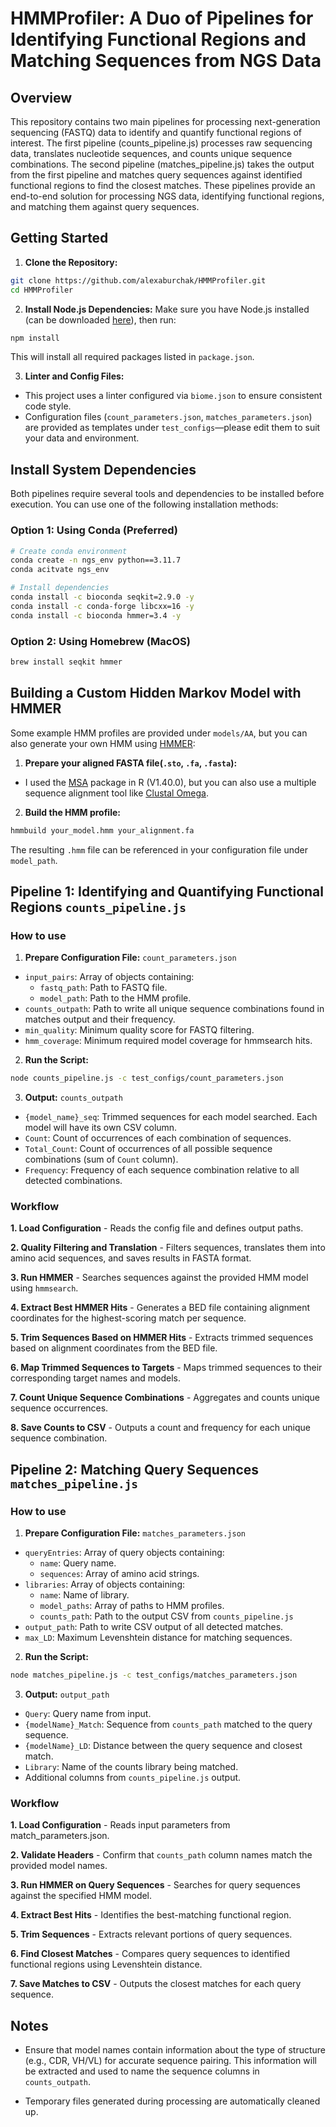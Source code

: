# HMMProfiler: A Duo of Pipelines for Identifying Functional Regions and Matching Sequences from NGS Data

## Overview
This repository contains two main pipelines for processing next-generation sequencing (FASTQ) data to identify and quantify functional regions of interest. The first pipeline (counts_pipeline.js) processes raw sequencing data, translates nucleotide sequences, and counts unique sequence combinations. The second pipeline (matches_pipeline.js) takes the output from the first pipeline and matches query sequences against identified functional regions to find the closest matches. These pipelines provide an end-to-end solution for processing NGS data, identifying functional regions, and matching them against query sequences.

## Getting Started
1. **Clone the Repository:**
```bash
git clone https://github.com/alexaburchak/HMMProfiler.git
cd HMMProfiler
```

2. **Install Node.js Dependencies:**
Make sure you have Node.js installed (can be downloaded [here](https://nodejs.org/en/download)), then run:
```bash
npm install
```
This will install all required packages listed in `package.json`.

3. **Linter and Config Files:**
- This project uses a linter configured via `biome.json` to ensure consistent code style.
- Configuration files (`count_parameters.json`, `matches_parameters.json`) are provided as templates under `test_configs`—please edit them to suit your data and environment.

## Install System Dependencies
Both pipelines require several tools and dependencies to be installed before execution. You can use one of the following installation methods: 

### Option 1: Using Conda (Preferred)
```bash
# Create conda environment
conda create -n ngs_env python==3.11.7
conda acitvate ngs_env

# Install dependencies 
conda install -c bioconda seqkit=2.9.0 -y
conda install -c conda-forge libcxx=16 -y
conda install -c bioconda hmmer=3.4 -y
```

### Option 2: Using Homebrew (MacOS)
```bash
brew install seqkit hmmer
```

## Building a Custom Hidden Markov Model with HMMER
Some example HMM profiles are provided under `models/AA`, but you can also generate your own HMM using [HMMER](http://eddylab.org/software/hmmer/Userguide.pdf):

1. **Prepare your aligned FASTA file(`.sto`, `.fa`, `.fasta`):**
- I used the [MSA](https://www.bioconductor.org/packages/release/bioc/html/msa.html) package in R (V1.40.0), but you can also use a multiple sequence alignment tool like [Clustal Omega](http://www.clustal.org/omega/). 

2. **Build the HMM profile:**
```bash
hmmbuild your_model.hmm your_alignment.fa
```
The resulting `.hmm` file can be referenced in your configuration file under `model_path`.


## Pipeline 1: Identifying and Quantifying Functional Regions `counts_pipeline.js`

### How to use 

1. **Prepare Configuration File:** `count_parameters.json`
  - `input_pairs`: Array of objects containing: 
    - `fastq_path`: Path to FASTQ file.
    - `model_path`: Path to the HMM profile.
  - `counts_outpath`: Path to write all unique sequence combinations found in matches output and their frequency.
  - `min_quality`: Minimum quality score for FASTQ filtering.
  - `hmm_coverage`: Minimum required model coverage for hmmsearch hits.

2. **Run the Script:**
```bash
node counts_pipeline.js -c test_configs/count_parameters.json
```

3. **Output:** `counts_outpath`
  - `{model_name}_seq`: Trimmed sequences for each model searched. Each model will have its own CSV column. 
  - `Count`: Count of occurrences of each combination of sequences. 
  - `Total_Count`: Count of occurrences of all possible sequence combinations (sum of `Count` column). 
  - `Frequency`: Frequency of each sequence combination relative to all detected combinations.

### Workflow

**1. Load Configuration** - Reads the config file and defines output paths.

**2. Quality Filtering and Translation** - Filters sequences, translates them into amino acid sequences, and saves results in FASTA format.

**3. Run HMMER** - Searches sequences against the provided HMM model using `hmmsearch`.

**4. Extract Best HMMER Hits** - Generates a BED file containing alignment coordinates for the highest-scoring match per sequence. 

**5. Trim Sequences Based on HMMER Hits** - Extracts trimmed sequences based on alignment coordinates from the BED file.

**6. Map Trimmed Sequences to Targets** - Maps trimmed sequences to their corresponding target names and models.

**7. Count Unique Sequence Combinations** - Aggregates and counts unique sequence occurrences.

**8. Save Counts to CSV** - Outputs a count and frequency for each unique sequence combination.

## Pipeline 2: Matching Query Sequences `matches_pipeline.js`

### How to use

1. **Prepare Configuration File:** `matches_parameters.json`
  - `queryEntries`: Array of query objects containing:
    - `name`: Query name.
    - `sequences`: Array of amino acid strings. 
  - `libraries`: Array of objects containing: 
    - `name`: Name of library.
    - `model_paths`: Array of paths to HMM profiles.
    - `counts_path`: Path to the output CSV from `counts_pipeline.js`
  - `output_path`: Path to write CSV output of all detected matches. 
  - `max_LD`: Maximum Levenshtein distance for matching sequences. 

2. **Run the Script:**
```bash
node matches_pipeline.js -c test_configs/matches_parameters.json
```

3. **Output:** `output_path`
  - `Query`: Query name from input. 
  - `{modelName}_Match`: Sequence from `counts_path` matched to the query sequence.
  - `{modelName}_LD`: Distance between the query sequence and closest match.
  - `Library`: Name of the counts library being matched. 
  - Additional columns from `counts_pipeline.js` output. 

### Workflow

**1. Load Configuration** - Reads input parameters from match_parameters.json.

**2. Validate Headers** - Confirm that `counts_path` column names match the provided model names.

**3. Run HMMER on Query Sequences** - Searches for query sequences against the specified HMM model.

**4. Extract Best Hits** - Identifies the best-matching functional region.

**5. Trim Sequences** - Extracts relevant portions of query sequences.

**6. Find Closest Matches** - Compares query sequences to identified functional regions using Levenshtein distance.

**7. Save Matches to CSV** - Outputs the closest matches for each query sequence.

## Notes
- Ensure that model names contain information about the type of structure (e.g., CDR, VH/VL) for accurate sequence pairing. This information will be extracted and used to name the sequence columns in `counts_outpath`. 

- Temporary files generated during processing are automatically cleaned up.